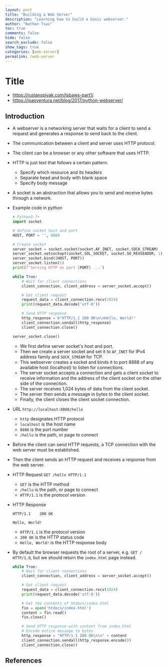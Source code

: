```yaml
---
layout: post
title: "Building a Web Server"
description: "Learning how to build a basic webserver."
author: "Nathan Tsai"
toc: true
comments: false
hide: false
search_exclude: false
show_tags: true
categories: [web-server]
permalink: /web-server
---
```


# Title
* https://ruslanspivak.com/lsbaws-part1/
* https://joaoventura.net/blog/2017/python-webserver/


## Introduction
* A webserver is a networking server that waits for a client to send a request and generates a response to send back to the client.
* The communication between a client and server uses HTTP protocol.
* The client can be a browser or any other software that uses HTTP.
* HTTP is just text that follows a certain pattern.
    * Specify which resource and its headers
    * Separate head and body with blank space
    * Specify body message
* A socket is an abstraction that allows you to send and receive bytes through a network.

* Example code in python
    ```python
    # Python3.7+
    import socket

    # define socket host and port
    HOST, PORT = '', 8888

    # Create socket
    server_socket = socket.socket(socket.AF_INET, socket.SOCK_STREAM)
    server_socket.setsockopt(socket.SOL_SOCKET, socket.SO_REUSEADDR, 1)
    server_socket.bind((HOST, PORT))
    server_socket.listen(1)
    print(f'Serving HTTP on port {PORT} ...')

    while True:
        # Wait for client connections
        client_connection, client_address = server_socket.accept()

        # Get client request
        request_data = client_connection.recv(1024)
        print(request_data.decode('utf-8'))

        # Send HTTP response
        http_response = b"HTTP/1.1 200 OK\n\nHello, World!"
        client_connection.sendall(http_response)
        client_connection.close()

    server_socket.close()
    ```
    * We first define server socket's host and port.
    * Then we create a server socket and set it to `AF_INET` for IPv4 address family and `SOCK_STREAM` for TCP.
    * This webserver creates a socket and binds it to port 8888 of any available host (localhost) to listen for connections.
    * The server socket accepts a connection and gets a client socket to receive information and the address of the client socket on the other side of the connection.
    * The server receives 1,024 bytes of data from the client socket.
    * The server then sends a message in bytes to the client socket.
    * Finally, the client closes the client socket connection.

* URL `http://localhost:8888/hello`
    * `http` designates HTTP protocol
    * `localhost` is the host name
    * `8888` is the port number
    * `/hello` is the path, or page to connect

* Before the client can send HTTP requests, a TCP connection with the web server must be established.
* Then the client sends an HTTP request and receives a response from the web server.

* HTTP Request `GET /hello HTTP/1.1`
    * `GET` is the HTTP method
    * `/hello` is the path, or page to connect
    * `HTTP/1.1` is the protocol version

* HTTP Response

    ```
    HTTP/1.1    200 OK

    Hello, World!
    ```

    * `HTTP/1.1` is the protocol version
    * `200 OK` is the HTTP status code
    * `Hello, World!` is the HTTP response body


* By default the browser requests the root of a server, e.g. `GET / HTTP/1.0`, but we should return the `index.html` page instead.

    ```python
    while True:
        # Wait for client connections
        client_connection, client_address = server_socket.accept()

        # Get client request
        request_data = client_connection.recv(1024)
        print(request_data.decode('utf-8'))

        # Get the contents of htdocs/index.html
        fin = open('htdocs/index.html')
        content = fin.read()
        fin.close()

        # Send HTTP response with content from index.html
        # Encode entire message to bytes
        http_response = "HTTP/1.1 200 OK\n\n" + content
        client_connection.sendall(http_response.encode())
        client_connection.close()
    ```

## References
[^1]: Footnote